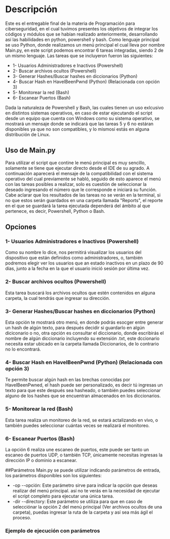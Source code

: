# Descripción
Este es el entregable final de la materia de Programación para ciberseguridad, en el cual tuvimos presentes los objetivos de integrar los códigos y módulos que se habían realizado anteriormente, desarrollando así las habilidades en python, powershell y bash.
Como lenguaje principal se uso Python, donde realizamos un menú principal el cual lleva por nombre Main.py, en este script podemos encontrar 6 tareas integradas, siendo 2 de un mismo lenguaje.
Las tareas que se incluyeron fueron las siguientes:
- 1- Usuarios Administradores e Inactivos (Powershell)
- 2- Buscar archivos ocultos (Powershell)
- 3- Generar Hashes/Buscar hashes en diccionarios (Python)
- 4- Buscar Hash en HaveIBeenPwnd (Python) (Relacionada con opción 3)
- 5- Monitorear la red (Bash)
- 6- Escanear Puertos (Bash)

Dada la naturaleza de Powershell y Bash, las cuales tienen un uso exlcusivo en distintos sistemas operativos, en caso de estar ejecutando el script desde un equipo que cuenta con Windows como su sistema operativo, se mostrará un mensaje donde se indicará que las tareas 5 y 6 no estáran disponibles ya que no son compatibles, y lo mismosi estás en alguna distribución de Linux.

## Uso de Main.py
Para utilizar el script que contine le menú principal es muy sencillo, solamente se tiene que ejecutar directo desde el IDE de su agrado.
A continuación aparecerá el mensaje de la compatibilidad con el sistema operativo del cual previamente se habló, seguido de esto aparece el menú con las tareas posibles a realizar, solo es cuestión de seleccionar la deseado ingresando el número que le corresponde e iniciará su función. Cabe aclarar que los resultados de las tareas no se verán en la terminal, si no que estos serán guardados en una carpeta llamada "Reports", el reporte en el que se guardará la tarea ejecutada dependerá del ámbito al que pertenece, es decir, Powershell, Python o Bash.
## Opciones
### **1- Usuarios Administradores e Inactivos (Powershell)**
Como su nombre lo dice, nos permitirá visualizar los usuarios del dispositivo que están definidos como administradores, o, también podremos elegir ver los usuarios que an estado inactivos en un plazo de 90 días, junto a la fecha en la que el usuario inició sesión por última vez.
###  **2- Buscar archivos ocultos (Powershell)**
Esta tarea buscará los archivos ocultos que estén contenidos en alguna carpeta, la cual tendrás que ingresar su dirección.
### **3- Generar Hashes/Buscar hashes en diccionarios (Python)**
Esta opción te mostrará otro menú, en donde podrás esocger entre generar un hash de algún texto, para después decidir si guardarlo en algún diciconario o no, otra opción es consultar el diccionario, donde escribirás el nombre de algún diccionario incluyendo su extensión .txt, este dccionario necesita estar ubicado en la carpeta llamada Diccionarios, de lo contrario no lo encontrará.
### **4- Buscar Hash en HaveIBeenPwnd (Python) (Relacionada con opción 3)**
Te permite buscar algún hash en las brechas conocidas por HaveIBeenPwned, el hash puede ser personalizado, es decir tú ingresas un texto para que este después sea hasheado, o también puedes seleccionar alguno de los hashes que se encuentran almacenados en los diccionarios.
### **5- Monitorear la red (Bash)**
Esta tarea realiza un monitoreo de la red, se estará actalizando en vivo, o también puedes seleccionar cuántas veces se realizará el monitoreo.
### **6- Escanear Puertos (Bash)**
La opción 6 realiza une escaneo de puertos, este puede ser tanto un escaneo de puertos UDP, o también TCP, únicamente necesitas ingresas la dirección IP o dominio a escanear.

##Parámetros
Main.py se puede utilizar indicando parámetros de entrada, los parámetros disponibles son los siguientes:
- -op --opción: Este parámetro sirve para indicar la opción que deseas realizar del menú principal. así no te verás en la necesidad de ejecutar el script completo para ejecutar una única tarea.
- -dir --directory: Este parámetro se utiliza para que en caso de selecciónar la opción 2 del menú principal (Ver archivos ocultos de una carpeta), puedas ingresar la ruta de la carpeta y así sea más ágil el proceso.
### Ejemplo de ejecución con parámetros

